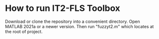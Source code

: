 # How to run IT2-FLS Toolbox
Download or clone the repository into a convenient directory.
Open MATLAB 2021a or a newer version.
Then run "fuzzyt2.m" which locates at the root of project.

